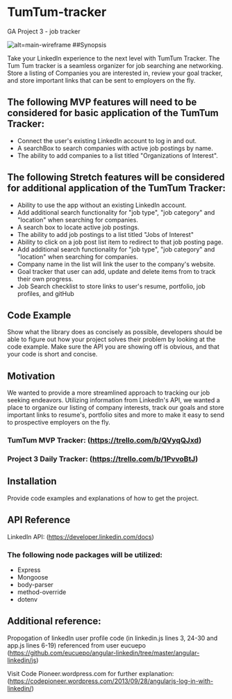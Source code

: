 # TumTum-tracker
GA Project 3 - job tracker

![alt=main-wireframe](https://github.com/karlmorand/tumtum-tracker/blob/master/reference_material/TumTum_Tracker_Main.jpg)
##Synopsis

Take your LinkedIn experience to the next level with TumTum Tracker. The Tum Tum tracker is a seamless organizer for job searching ane networking. Store a listing of Companies you are interested in, review your goal tracker, and store important links that can be sent to employers on the fly.  


## The following MVP features will need to be considered for basic application of the TumTum Tracker:

- Connect the user's existing LinkedIn account to log in and out.
- A searchBox to search companies with active job postings by name.
- The ability to add companies to a list titled "Organizations of Interest".

## The following Stretch features will be considered for additional application of the TumTum Tracker:

- Ability to use the app without an existing LinkedIn account.
- Add additional search functionality for "job type", "job category" and "location" when searching for companies.
- A search box to locate active job postings.
- The ability to add job postings to a list titled "Jobs of Interest"
- Ability to click on a job post list item to redirect to that job posting page.
- Add additional search functionality for "job type", "job category" and "location" when searching for companies.
- Company name in the list will link the user to the company's website.
- Goal tracker that user can add, update and delete items from to track their own progress.
- Job Search checklist to store links to user's resume, portfolio, job profiles, and gitHub


## Code Example

Show what the library does as concisely as possible, developers should be able to figure out how your project solves their problem by looking at the code example. Make sure the API you are showing off is obvious, and that your code is short and concise.

## Motivation

We wanted to provide a more streamlined approach to tracking our job seeking endeavors. Utilizing information from LinkedIn's API, we wanted a place to organize our listing of company interests, track our goals and store important links to resume's, portfolio sites and more to make it easy to send to prospective employers on the fly.

### TumTum MVP Tracker:  (https://trello.com/b/QVyqQJxd)
### Project 3 Daily Tracker:  (https://trello.com/b/1PvvoBtJ)


## Installation

Provide code examples and explanations of how to get the project.

## API Reference

LinkedIn API: (https://developer.linkedin.com/docs)



### The following node packages will be utilized:

- Express
- Mongoose
- body-parser
- method-override
- dotenv


## Additional reference:

Propogation of linkedIn user profile code (in linkedin.js lines 3, 24-30 and app.js lines 6-19) referenced from user eucuepo (https://github.com/eucuepo/angular-linkedin/tree/master/angular-linkedin/js)

Visit Code Pioneer.wordpress.com for further explanation: (https://codepioneer.wordpress.com/2013/09/28/angularjs-log-in-with-linkedin/)
